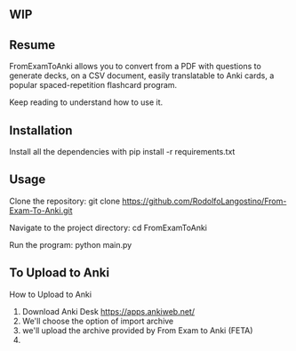 ## WIP

## Resume
FromExamToAnki allows you to convert from a PDF with questions to generate decks, on a CSV document, easily translatable to Anki cards, a popular spaced-repetition flashcard program.

Keep reading to understand how to use it.

## Installation

Install all the dependencies with 
pip install -r requirements.txt

## Usage

Clone the repository: git clone https://github.com/RodolfoLangostino/From-Exam-To-Anki.git

Navigate to the project directory: cd FromExamToAnki

Run the program: python main.py

## To Upload to Anki

How to Upload to Anki
1. Download Anki Desk https://apps.ankiweb.net/
2. We'll choose the option of import archive
3. we'll upload the archive provided by From Exam to Anki (FETA)
4. 








